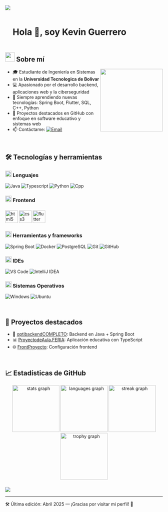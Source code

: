 <!-- Banner animado -->
<img src="https://user-images.githubusercontent.com/73097560/115834477-dbab4500-a447-11eb-908a-139a6edaec5c.gif">

<!-- Presentación -->
<div id="user-content-toc">
  <ul align="left">
    <summary><h1 style="display: inline-block">Hola 👋, soy Kevin Guerrero</h1></summary>
  </ul>
</div>

## <picture><img src="https://github.com/7oSkaaa/7oSkaaa/blob/main/Images/about_me.gif?raw=true" width="30px"></picture> Sobre mí

<picture><img align="right" src="https://media.giphy.com/media/du3J3cXyzhj75IOgvA/giphy.gif" width="200px"></picture>

- 🎓 Estudiante de Ingeniería en Sistemas en la **Universidad Tecnologica de Bolivar**
- 💻 Apasionado por el desarrollo backend, aplicaciones web y la ciberseguridad
- 🧠 Siempre aprendiendo nuevas tecnologías: Spring Boot, Flutter, SQL, C++, Python
- 🚀 Proyectos destacados en GitHub con enfoque en software educativo y sistemas web
- 📫 Contáctame: [![Email](https://img.shields.io/badge/Email-KevinGuerrero-orange?style=flat-square&logo=gmail)](mailto:kevinjoseguerrero44@gmail.com)

<br>

## 🛠️ Tecnologías y herramientas

### <img src="https://github.com/7oSkaaa/7oSkaaa/blob/main/Images/Programming_Languages.gif?raw=true" width="20px"> Lenguajes

![Java](https://skillicons.dev/icons?i=java)
![Typescript](https://skillicons.dev/icons?i=ts)
![Python](https://skillicons.dev/icons?i=python)
![Cpp](https://skillicons.dev/icons?i=cpp)

### <img src="https://github.com/7oSkaaa/7oSkaaa/blob/main/Images/Front_End.gif?raw=true" width="20px"> Frontend

<div align="left">
</div>

###

<div align="left">
  <img src="https://cdn.jsdelivr.net/gh/devicons/devicon/icons/html5/html5-original.svg" height="40" alt="html5 logo"  />
  <img src="https://cdn.jsdelivr.net/gh/devicons/devicon/icons/css3/css3-original.svg" height="40" alt="css3 logo"  />
  <img src="https://cdn.jsdelivr.net/gh/devicons/devicon/icons/flutter/flutter-original.svg" height="40" alt="flutter logo"  />
</div>

###

### <img src="https://github.com/7oSkaaa/7oSkaaa/blob/main/Images/Software_Tools.gif?raw=true" width="20px"> Herramientas y frameworks

![Spring Boot](https://img.shields.io/badge/Spring_Boot-6DB33F?style=flat-square&logo=spring-boot&logoColor=white)
![Docker](https://skillicons.dev/icons?i=docker)
![PostgreSQL](https://skillicons.dev/icons?i=postgres)
![Git](https://skillicons.dev/icons?i=git)
![GitHub](https://skillicons.dev/icons?i=github)

### <img src="https://github.com/7oSkaaa/7oSkaaa/blob/main/Images/IDEs.gif?raw=true" width="20px"> IDEs

![VS Code](https://img.shields.io/badge/VSCode-007ACC?style=flat-square&logo=visual-studio-code&logoColor=white)
![IntelliJ IDEA](https://img.shields.io/badge/IntelliJ-000000?style=flat-square&logo=intellij-idea&logoColor=white)

### <img src="https://github.com/7oSkaaa/7oSkaaa/blob/main/Images/OS.gif?raw=true" width="20px"> Sistemas Operativos

![Windows](https://img.shields.io/badge/Windows-0078D6?style=flat-square&logo=windows&logoColor=white)
![Ubuntu](https://img.shields.io/badge/Ubuntu-E95420?style=flat-square&logo=ubuntu&logoColor=white)

<br>

## 🚀 Proyectos destacados

- 🔧 [optibackendCOMPLETO](https://github.com/HKevinGuerrero/optibackendCOMPLETO): Backend en Java + Spring Boot
- 📊 [ProyectodeAula.FERIA](https://github.com/HKevinGuerrero/ProyectodeAula.FERIA): Aplicación educativa con TypeScript
- 🌐 [FrontProyecto](https://github.com/HKevinGuerrero/FrontProyecto): Configuración frontend


<br>

## 📈 Estadísticas de GitHub

<div align="center">
  <img src="https://github-readme-stats.vercel.app/api?username=HKevinGuerrero&hide_title=false&hide_rank=false&show_icons=true&include_all_commits=true&count_private=true&disable_animations=false&theme=dracula&locale=en&hide_border=false&order=1" height="150" alt="stats graph"  />
  <img src="https://github-readme-stats.vercel.app/api/top-langs?username=HKevinGuerrero&locale=en&hide_title=false&layout=compact&card_width=320&langs_count=5&theme=dracula&hide_border=false&order=2" height="150" alt="languages graph"  />
  <img src="https://streak-stats.demolab.com?user=HKevinGuerrero&locale=en&mode=daily&theme=dracula&hide_border=false&border_radius=5&order=3" height="150" alt="streak graph"  />
  <img src="https://github-profile-trophy.vercel.app?username=HKevinGuerrero&theme=dracula&column=-1&row=1&margin-w=8&margin-h=8&no-bg=false&no-frame=false&order=4" height="150" alt="trophy graph"  />
</div>

###

<!-- Separador -->
<img src="https://user-images.githubusercontent.com/73097560/115834477-dbab4500-a447-11eb-908a-139a6edaec5c.gif">

---

🛠 Última edición: Abril 2025 — ¡Gracias por visitar mi perfil! 🚀
